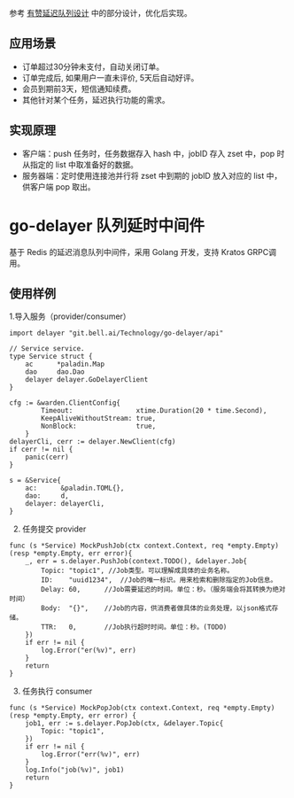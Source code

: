 参考 [有赞延迟队列设计](http://tech.youzan.com/queuing_delay) 中的部分设计，优化后实现。

## 应用场景

- 订单超过30分钟未支付，自动关闭订单。
- 订单完成后, 如果用户一直未评价, 5天后自动好评。
- 会员到期前3天，短信通知续费。
- 其他针对某个任务，延迟执行功能的需求。

## 实现原理

- 客户端：push 任务时，任务数据存入 hash 中，jobID 存入 zset 中，pop 时从指定的 list 中取准备好的数据。
- 服务器端：定时使用连接池并行将 zset 中到期的 jobID 放入对应的 list 中，供客户端 pop 取出。

# go-delayer 队列延时中间件
基于 Redis 的延迟消息队列中间件，采用 Golang 开发，支持 Kratos GRPC调用。

## 使用样例
1.导入服务（provider/consumer）
```
import delayer "git.bell.ai/Technology/go-delayer/api"

// Service service.
type Service struct {
	ac      *paladin.Map
	dao     dao.Dao
	delayer delayer.GoDelayerClient
}

cfg := &warden.ClientConfig{
		Timeout:                xtime.Duration(20 * time.Second),
		KeepAliveWithoutStream: true,
		NonBlock:               true,
	}
delayerCli, cerr := delayer.NewClient(cfg)
if cerr != nil {
    panic(cerr)
}

s = &Service{
    ac:      &paladin.TOML{},
    dao:     d,
    delayer: delayerCli,
}

```
2. 任务提交 provider
```
func (s *Service) MockPushJob(ctx context.Context, req *empty.Empty) (resp *empty.Empty, err error){
	_, err = s.delayer.PushJob(context.TODO(), &delayer.Job{
		Topic: "topic1", //Job类型。可以理解成具体的业务名称。
		ID:    "uuid1234",  //Job的唯一标识。用来检索和删除指定的Job信息。
		Delay: 60,      //Job需要延迟的时间。单位：秒。（服务端会将其转换为绝对时间）
		Body:  "{}",    //Job的内容，供消费者做具体的业务处理，以json格式存储。
		TTR:   0,       //Job执行超时时间。单位：秒。(TODO)
	})
	if err != nil {
		log.Error("er(%v)", err)
	}
	return
}
```
3. 任务执行 consumer
```
func (s *Service) MockPopJob(ctx context.Context, req *empty.Empty) (resp *empty.Empty, err error) {
	job1, err := s.delayer.PopJob(ctx, &delayer.Topic{
		Topic: "topic1",
	})
	if err != nil {
		log.Error("err(%v)", err)
	}
	log.Info("job(%v)", job1)
	return
}

```